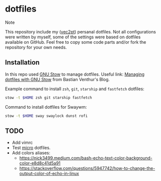 # dotfiles

> [!NOTE]
> This repository include my ([vec2pt](https://github.com/vec2pt)) persanal dotfiles. Not all configurations were written by myself, some of the settings were based on dotfiles available on GitHub. Feel free to copy some code parts and/or fork the repository for your own needs.

## Installation

In this repo used [GNU Stow](https://www.gnu.org/software/stow/) to manage dotfiles. Useful link: [Managing dotfiles with GNU Stow](https://venthur.de/2021-12-19-managing-dotfiles-with-stow.html) from Bastian Venthur's Blog.

Example command to install `zsh`, `git`, `starship` and `fastfetch` dotfiles:

```bash
stow -t $HOME zsh git starship fastfetch
```

Command to install dotfiles for Swaywm:

```bash
stow -t $HOME sway swaylock dunst rofi
```


## TODO

- Add vimrc
- Test [micro](https://github.com/zyedidia/micro) dotfiles.
- Add colors aliases:
  - https://nick3499.medium.com/bash-echo-text-color-background-color-e8d8c41d5a91
  - https://stackoverflow.com/questions/5947742/how-to-change-the-output-color-of-echo-in-linux
